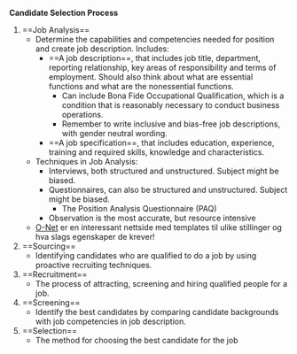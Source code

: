 **Candidate Selection Process**
1. ==Job Analysis==
	- Determine the capabilities and competencies needed for position and create job description. Includes:
		- ==A job description==, that includes job title, department, reporting relationship, key areas of responsibility and terms of employment. Should also think about what are essential functions and what are the nonessential functions. 
			- Can include Bona Fide Occupational Qualification, which is a condition that is reasonably necessary to conduct business operations. 
			- Remember to write inclusive and bias-free job descriptions, with gender neutral wording. 
		- ==A job specification==, that includes education, experience, training and required skills, knowledge and characteristics. 
	- Techniques in Job Analysis:
		- Interviews, both structured and unstructured. Subject might be biased.
		- Questionnaires, can also be structured and unstructured. Subject might be biased.
			- The Position Analysis Questionnaire (PAQ)
		- Observation is the most accurate, but resource intensive
	- [O-Net](https://www.onetonline.org/find/quick?s=job+description+samples) er en interessant nettside med templates til ulike stillinger og hva slags egenskaper de krever!
1. ==Sourcing==
	- Identifying candidates who are qualified to do a job by using proactive recruiting techniques. 
2. ==Recruitment==
	- The process of attracting, screening and hiring qualified people for a job.
3. ==Screening==
	- Identify the best candidates by comparing candidate backgrounds with job competencies in job description.
4. ==Selection==
	- The method for choosing the best candidate for the job